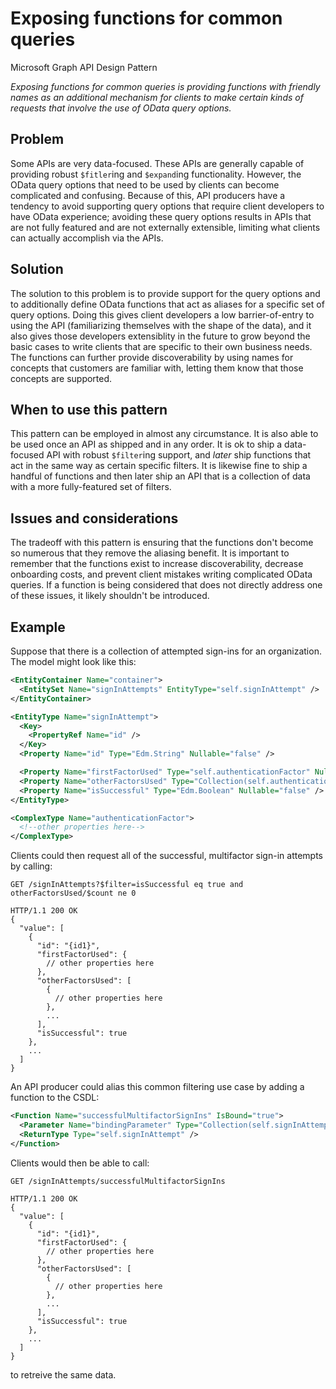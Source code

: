 # Exposing functions for common queries

Microsoft Graph API Design Pattern

*Exposing functions for common queries is providing functions with friendly names as an additional mechanism for clients to make certain kinds of requests that involve the use of OData query options.*

## Problem

Some APIs are very data-focused.
These APIs are generally capable of providing robust `$fitler`ing and `$expand`ing functionality.
However, the OData query options that need to be used by clients can become complicated and confusing.
Because of this, API producers have a tendency to avoid supporting query options that require client developers to have OData experience; avoiding these query options results in APIs that are not fully featured and are not externally extensible, limiting what clients can actually accomplish via the APIs.

## Solution

The solution to this problem is to provide support for the query options and to additionally define OData functions that act as aliases for a specific set of query options.
Doing this gives client developers a low barrier-of-entry to using the API (familiarizing themselves with the shape of the data), and it also gives those developers extensiblity in the future to grow beyond the basic cases to write clients that are specific to their own business needs.
The functions can further provide discoverability by using names for concepts that customers are familiar with, letting them know that those concepts are supported.

## When to use this pattern

This pattern can be employed in almost any circumstance.
It is also able to be used once an API as shipped and in any order.
It is ok to ship a data-focused API with robust `$filter`ing support, and *later* ship functions that act in the same way as certain specific filters.
It is likewise fine to ship a handful of functions and then later ship an API that is a collection of data with a more fully-featured set of filters.

## Issues and considerations

The tradeoff with this pattern is ensuring that the functions don't become so numerous that they remove the aliasing benefit.
It is important to remember that the functions exist to increase discoverability, decrease onboarding costs, and prevent client mistakes writing complicated OData queries.
If a function is being considered that does not directly address one of these issues, it likely shouldn't be introduced.

## Example

Suppose that there is a collection of attempted sign-ins for an organization. The model might look like this:

```xml
<EntityContainer Name="container">
  <EntitySet Name="signInAttempts" EntityType="self.signInAttempt" />
</EntityContainer>

<EntityType Name="signInAttempt">
  <Key>
    <PropertyRef Name="id" />
  </Key>
  <Property Name="id" Type="Edm.String" Nullable="false" />

  <Property Name="firstFactorUsed" Type="self.authenticationFactor" Nullable="false" />
  <Property Name="otherFactorsUsed" Type="Collection(self.authenticationFactor)" Nullable="false" />
  <Property Name="isSuccessful" Type="Edm.Boolean" Nullable="false" />
</EntityType>

<ComplexType Name="authenticationFactor">
  <!--other properties here-->
</ComplexType>
```

Clients could then request all of the successful, multifactor sign-in attempts by calling:

```http
GET /signInAttempts?$filter=isSuccessful eq true and otherFactorsUsed/$count ne 0

HTTP/1.1 200 OK
{
  "value": [
    {
      "id": "{id1}",
      "firstFactorUsed": {
        // other properties here
      },
      "otherFactorsUsed": [
        {
          // other properties here
        },
        ...
      ],
      "isSuccessful": true
    },
    ...
  ]
}
```

An API producer could alias this common filtering use case by adding a function to the CSDL:

```xml
<Function Name="successfulMultifactorSignIns" IsBound="true">
  <Parameter Name="bindingParameter" Type="Collection(self.signInAttempt)" Nullable="false" />
  <ReturnType Type="self.signInAttempt" />
</Function>
```

Clients would then be able to call:

```http
GET /signInAttempts/successfulMultifactorSignIns

HTTP/1.1 200 OK
{
  "value": [
    {
      "id": "{id1}",
      "firstFactorUsed": {
        // other properties here
      },
      "otherFactorsUsed": [
        {
          // other properties here
        },
        ...
      ],
      "isSuccessful": true
    },
    ...
  ]
}
```

to retreive the same data.
